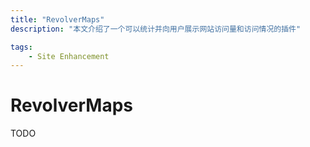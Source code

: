 ```yaml
---
title: "RevolverMaps"
description: "本文介绍了一个可以统计并向用户展示网站访问量和访问情况的插件"

tags:
    - Site Enhancement
---
```


# RevolverMaps

TODO